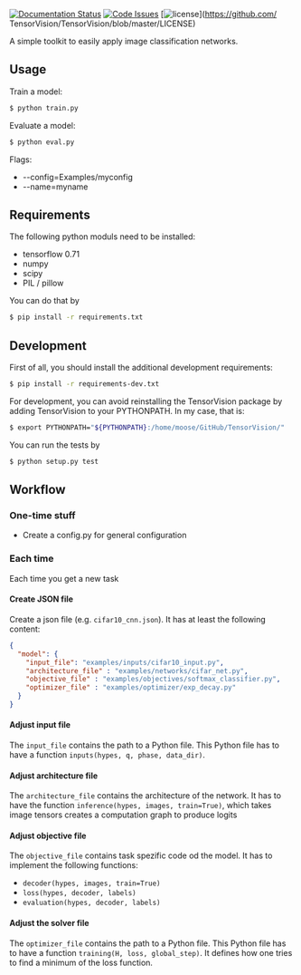 [![Documentation Status](https://readthedocs.org/projects/tensorvision/badge/?version=latest)](http://tensorvision.readthedocs.org/en/latest/?badge=latest)
[![Code Issues](https://www.quantifiedcode.com/api/v1/project/3ef49e94e03a42b0bf896f5377c8e741/badge.svg)](https://www.quantifiedcode.com/app/project/3ef49e94e03a42b0bf896f5377c8e741)
[![license](https://img.shields.io/github/license/mashape/apistatus.svg?maxAge=2592000)](https://github.com/
TensorVision/TensorVision/blob/master/LICENSE)

A simple toolkit to easily apply image classification networks.


## Usage

Train a model:

```bash
$ python train.py
```

Evaluate a model:

```bash
$ python eval.py
```

Flags:
* --config=Examples/myconfig
* --name=myname


## Requirements

The following python moduls need to be installed:

* tensorflow 0.71
* numpy
* scipy
* PIL / pillow


You can do that by

```bash
$ pip install -r requirements.txt
```


## Development

First of all, you should install the additional development requirements:

```bash
$ pip install -r requirements-dev.txt
```

For development, you can avoid reinstalling the TensorVision package by adding
TensorVision to your PYTHONPATH. In my case, that is:

```bash
$ export PYTHONPATH="${PYTHONPATH}:/home/moose/GitHub/TensorVision/"
```

You can run the tests by

```bash
$ python setup.py test
```


## Workflow

### One-time stuff

* Create a config.py for general configuration

### Each time

Each time you get a new task


#### Create JSON file

Create a json file (e.g. `cifar10_cnn.json`). It has at least the following
content:

```json
{
  "model": {
    "input_file": "examples/inputs/cifar10_input.py",
    "architecture_file" : "examples/networks/cifar_net.py",
    "objective_file" : "examples/objectives/softmax_classifier.py",
    "optimizer_file" : "examples/optimizer/exp_decay.py"
  }
}
```


#### Adjust input file

The `input_file` contains the path to a Python file. This Python file has to
have a function `inputs(hypes, q, phase, data_dir)`.


#### Adjust architecture file

The `architecture_file` contains the architecture of the network. It has to
have the function `inference(hypes, images, train=True)`, which takes image tensors
creates a computation graph to produce logits

#### Adjust objective file

The `objective_file` contains task spezific code od the model. It
has to implement the following functions:

* `decoder(hypes, images, train=True)`
* `loss(hypes, decoder, labels)`
* `evaluation(hypes, decoder, labels)`


#### Adjust the solver file

The `optimizer_file` contains the path to a Python file. This Python file has
to have a function `training(H, loss, global_step)`. It defines how one tries
to find a minimum of the loss function.
